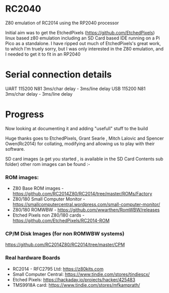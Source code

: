 # RC2040
Z80 emulation of RC2014 using the RP2040 processor 

Initial aim was to get the EtchedPixels (https://github.com/EtchedPixels) linux based z80 emulation including an SD Card based IDE running on a Pi Pico as a standalone.
I have ripped out much of EtchedPixels's great work, to which I'm truely sorry, but I was only interested in the Z80 emulation, and I needed to get it to fit in an RP2040

# Serial connection details 

UART 115200 N81 3ms/char delay - 3ms/line delay 
USB  115200 N81 3ms/char delay - 3ms/line delay 

# Progress

Now looking at documenting it and adding "usefull" stuff to the build

Huge thanks goes to EtchedPixels, Grant Searle , Mitch Lalovic and Spencer Owen(Rc2014) for collating, modifying and allowing us to play with their software. 

SD card images (a get you started , is available in the SD Card Contents sub folder) other rom images can be found :- 


### ROM images:
- Z80 Base ROM images - https://github.com/RC2014Z80/RC2014/tree/master/ROMs/Factory
- Z80/180 Small Computer Monitor - https://smallcomputercentral.wordpress.com/small-computer-monitor/
- Z80/180 ROMWBW - https://github.com/wwarthen/RomWBW/releases
- Etched Pixels non Z80/180 cards - https://github.com/EtchedPixels/RC2014-ROM

### CP/M Disk Images (for non ROMWBW systems)

https://github.com/RC2014Z80/RC2014/tree/master/CPM

### Real hardware Boards 

- RC2014 - RFC2795 Ltd: https://z80kits.com
- Small Computer Central: https://www.tindie.com/stores/tindiescx/
- Etched Pixels: https://hackaday.io/projects/hacker/425483
- TMS9918A card: https://www.tindie.com/stores/mfkamprath/
